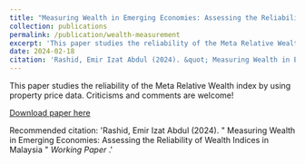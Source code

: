 ```yaml
---
title: "Measuring Wealth in Emerging Economies: Assessing the Reliability of Wealth Indices in Malaysia"
collection: publications
permalink: /publication/wealth-measurement
excerpt: 'This paper studies the reliability of the Meta Relative Wealth index by using property price data'
date: 2024-02-18
citation: 'Rashid, Emir Izat Abdul (2024). &quot; Measuring Wealth in Emerging Economies: Assessing the Reliability of Wealth Indices in Malaysia &quot; <i> Working Paper </i>.'
---
```

This paper studies the reliability of the Meta Relative Wealth index by using property price data. Criticisms and comments are welcome!

[Download paper here](https://emirizatrashid.github.io/files/Q_Q_Measuring_Wealth%20(3).pdf)

Recommended citation: 'Rashid, Emir Izat Abdul (2024). &quot; Measuring Wealth in Emerging Economies: Assessing the Reliability of Wealth Indices in Malaysia &quot; <i> Working Paper </i>.'


